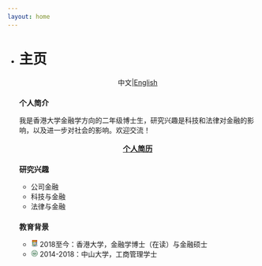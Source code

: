 ```yaml
---
layout: home
---
```


<ul class="posts">
    <li class="posts-labelgroup2">
      <h1 id="posts-label2">主页</h1>
    </li>
    	<p style="text-align:center" class="post">中文|<a href='./index.html'>English</a></p>
    	<!--div class="music_wrapper"><iframe frameborder="0" border="1" marginwidth="0" marginheight="0" src="https://music.163.com/outchain/player?type=2&amp;id=1645064&amp;auto=0&amp;height=66"></iframe></div-->
	<h3 class="post-title" style="font-size: 15px">个人简介</h3>
		<div class="post">我是香港大学金融学方向的二年级博士生，研究兴趣是科技和法律对金融的影响，以及进一步对社会的影响。欢迎交流！</div>
		<div align="center">
            <br>
			<strong><a class="icon-pdf" href="./assets/CV_Wenzhi_Ding.pdf" style="font-size: 15px" target="_blank">个人简历</a></strong>
		</div>
	<h3 class="post-title" style="font-size: 15px">研究兴趣</h3>
		<ul class="my-list">
			<li class="post">公司金融</li>
			<li class="post">科技与金融</li>
			<li class="post">法律与金融</li>
		</ul>
	<h3 class="post-title" style="font-size: 15px">教育背景</h3>
		<ul class="my-list">
			<li class="post"><img src="./assets/img/hku.png" width="14"> 2018至今：香港大学，金融学博士（在读）与金融硕士</li>
			<li class="post"><img src="./assets/img/sysu.png" width="14"> 2014-2018：中山大学，工商管理学士</li>
		</ul>